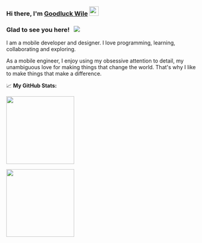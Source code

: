 <!-- ![](https://img.shields.io/badge/flutter-flutter-blue?style=flat&logo=flutter&logoColor=white&color=4AB197) -->
<!-- ![](https://img.shields.io/badge/python-python-blue?style=flat&logo=python&logoColor=white&color=4AB197) -->

### Hi there, I'm <a href="https://github.com/wile44" target="_blank">Goodluck Wile</a> <img src="https://media.giphy.com/media/hvRJCLFzcasrR4ia7z/giphy.gif" width="25px">

<!-- [![Linkedin Badge](https://img.shields.io/badge/-LinkedIn-0e76a8?style=flat-square&logo=Linkedin&logoColor=white)](https://linkedin.com/in/gapur-kassym)
[![Website Badge](https://img.shields.io/badge/Website-3b5998?style=flat-square&logo=google-chrome&logoColor=white)](https://gkassym.netlify.app)
[![Twitter Badge](https://img.shields.io/badge/-Twitter-00acee?style=flat-square&logo=Twitter&logoColor=white)](https://twitter.com/GKassym)
[![Instagram Badge](https://img.shields.io/badge/-Instagram-e4405f?style=flat-square&logo=Instagram&logoColor=white)](https://instagram.com/gkassym/)
[![Medium Badge](https://img.shields.io/badge/medium-%2312100E.svg?&style=for-square&logo=medium&logoColor=white)](https://gapur-kassym.medium.com/)
[![Telegram Badge](https://img.shields.io/badge/-Telegram-0088cc?style=flat-square&logo=Telegram&logoColor=white)](https://t.me/GKassym) -->

### Glad to see you here! &nbsp; ![](https://visitor-badge.glitch.me/badge?page_id=wile44.wile44)

I am a mobile developer and designer. I love programming, learning, collaborating and exploring.

As a mobile engineer, I enjoy using my obsessive attention to detail, my unambiguous love for making things that change the world. That's why I like to make things that make a difference.
  


📈 **My GitHub Stats:**

  <img height="180em" src="https://github-readme-stats.vercel.app/api/top-langs/?username=wile44&exclude_repo=KNN-Image-Classification&show_icons=true&hide_border=true&layout=compact&langs_count=8"/>
</p>
<p>
  <img height="180em" src="https://github-readme-stats.vercel.app/api?username=wile44&show_icons=true&hide_border=true&&count_private=true&include_all_commits=true" />

